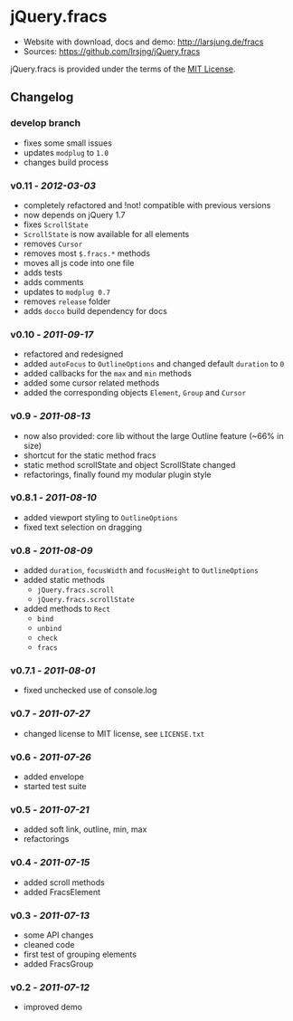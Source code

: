 # jQuery.fracs

* Website with download, docs and demo: <http://larsjung.de/fracs>
* Sources: <https://github.com/lrsjng/jQuery.fracs>

jQuery.fracs is provided under the terms of the [MIT License](https://github.com/lrsjng/jQuery.fracs/blob/develop/LICENSE.md).


## Changelog


### develop branch

* fixes some small issues
* updates `modplug` to `1.0`
* changes build process


### v0.11 - *2012-03-03*

* completely refactored and !not! compatible with previous versions
* now depends on jQuery 1.7
* fixes `ScrollState`
* `ScrollState` is now available for all elements
* removes `Cursor`
* removes most `$.fracs.*` methods
* moves all js code into one file
* adds tests
* adds comments
* updates to `modplug 0.7`
* removes `release` folder
* adds `docco` build dependency for docs


### v0.10 - *2011-09-17*

* refactored and redesigned
* added `autoFocus` to `OutlineOptions` and changed default `duration` to `0`
* added callbacks for the `max` and `min` methods
* added some cursor related methods
* added the corresponding objects `Element`, `Group` and `Cursor`


### v0.9 - *2011-08-13*

* now also provided: core lib without the large Outline feature (~66% in size)
* shortcut for the static method fracs
* static method scrollState and object ScrollState changed
* refactorings, finally found my modular plugin style


### v0.8.1 - *2011-08-10*

* added viewport styling to `OutlineOptions`
* fixed text selection on dragging


### v0.8 - *2011-08-09*

* added `duration`, `focusWidth` and `focusHeight` to `OutlineOptions`
* added static methods
    * `jQuery.fracs.scroll`
    * `jQuery.fracs.scrollState`
* added methods to `Rect`
    * `bind`
    * `unbind`
    * `check`
    * `fracs`


### v0.7.1 - *2011-08-01*

* fixed unchecked use of console.log


### v0.7 - *2011-07-27*

* changed license to MIT license, see `LICENSE.txt`


### v0.6 - *2011-07-26*

* added envelope
* started test suite


### v0.5 - *2011-07-21*

* added soft link, outline, min, max
* refactorings


### v0.4 - *2011-07-15*

* added scroll methods
* added FracsElement


### v0.3 - *2011-07-13*

* some API changes
* cleaned code
* first test of grouping elements
* added FracsGroup


### v0.2 - *2011-07-12*

* improved demo
